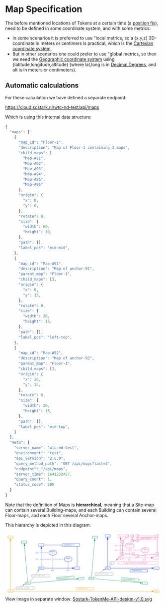 # Map Specification

The before mentioned locations of Tokens at a certain time (a [position fix](https://en.wikipedia.org/wiki/Geopositioning#Background)), need to be defined in some coordinate system, and with some metrics:

- In some scenarios it is preferred to use "local metrics, so a {x,y,z} 3D-coordinate in meters or centimers is practical, which is the [Cartesian coordinate system](https://en.wikipedia.org/wiki/Cartesian_coordinate_system),
- But in other scenarios one could prefer to use "global metrics, so then we need the [Geographic coordinate system](https://en.wikipedia.org/wiki/Geographic_coordinate_system) using {latitude,longitude,altitude} (where lat,long is in [Decimal Degrees](https://en.wikipedia.org/wiki/Decimal_degrees), and alt is in meters or centimeters).

## Automatic calculations

For these calculation we have defined a separate endpoint:

<span class="mono">https://cloud.sostark.nl/wtc-nd-test/api/maps</span>

Which is using this internal data structure:

```js
{
  "maps": [
    {
      "map_id": "Floor-1",
      "description": "Map of Floor-1 containing 3 maps",
      "child_maps": [
        "Map-A91",
        "Map-A92",
        "Map-A93",
        "Map-A94",
        "Map-A95",
        "Map-A96"
      ],
      "origin": {
        "x": 0,
        "y": 0,
      },
      "rotate": 0,
      "size": {
        "width": 60,
        "height": 30,
      },
      "path": [],
      "label_pos": "mid-mid",
    },
    {
      "map_id": "Map-A91",
      "description": "Map of anchor-91",
      "parent_map": "Floor-1",
      "child_maps": [],
      "origin": {
        "x": 0,
        "y": 15,
      },
      "rotate": 0,
      "size": {
        "width": 20,
        "height": 15,
      },
      "path": [],
      "label_pos": "left-top",
    },
    {
      "map_id": "Map-A92",
      "description": "Map of anchor-92",
      "parent_map": "Floor-1",
      "child_maps": [],
      "origin": {
        "x": 20,
        "y": 15,
      },
      "rotate": 0,
      "size": {
        "width": 20,
        "height": 15,
      },
      "path": [],
      "label_pos": "mid-top",
    }
  ],
  "meta": {
    "server_name": "wtc-nd-test",
    "environment": "test",
    "api_version": "2.0.0",
    "query_method_path": "GET /api/maps?last=3",
    "endpoint": "/api/maps",
    "server_time": 1641232457,
    "query_count": 1,
    "status_code": 200
  }
}
```

Note that the definition of Maps is **hierarchical**, meaning that a Site-map can contain several Building-maps, and each Building can contain several Floor-maps, and each Floor several Anchor-maps.

This hierarchy is depicted in this diagram:

<img src="img/Sostark-TokenMe-API-design-v1.0.svg" /> <br>
View image in separate window: <a href="./img/Sostark-TokenMe-API-design-v1.0.svg" target="_blank">Sostark-TokenMe-API-design-v1.0.svg</a>

